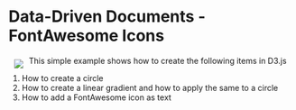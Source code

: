 # Data-Driven Documents - FontAwesome Icons

<a href="http://d3js.org"><img src="http://d3js.org/logo.svg" align="left" hspace="10" vspace="6"></a>

This simple example shows how to create the following items in D3.js

1. How to create a circle
2. How to create a linear gradient and how to apply the same to a circle
3. How to add a FontAwesome icon as text